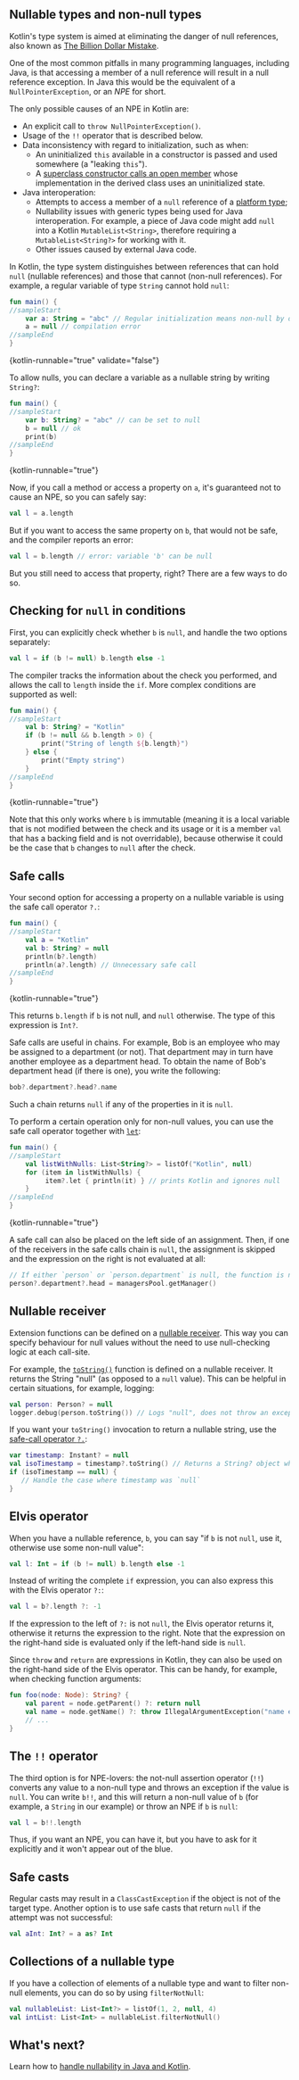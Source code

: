 [//]: # (title: Null safety)

## Nullable types and non-null types

Kotlin's type system is aimed at eliminating the danger of null references, also known as [The Billion Dollar Mistake](https://en.wikipedia.org/wiki/Null_pointer#History).

One of the most common pitfalls in many programming languages, including Java, is that accessing a member of a null
reference will result in a null reference exception. In Java this would be the equivalent of a `NullPointerException`,
or an _NPE_ for short.

The only possible causes of an NPE in Kotlin are:

* An explicit call to `throw NullPointerException()`.
* Usage of the `!!` operator that is described below.
* Data inconsistency with regard to initialization, such as when:
  * An uninitialized `this` available in a constructor is passed and used somewhere (a "leaking `this`").
  * A [superclass constructor calls an open member](inheritance.md#derived-class-initialization-order) whose implementation
  in the derived class uses an uninitialized state.
* Java interoperation:
  * Attempts to access a member of a `null` reference of a [platform type](java-interop.md#null-safety-and-platform-types);
  * Nullability issues with generic types being used for Java interoperation. For example, a piece of Java code might add
  `null` into a Kotlin `MutableList<String>`, therefore requiring a `MutableList<String?>` for working with it.
  * Other issues caused by external Java code.

In Kotlin, the type system distinguishes between references that can hold `null` (nullable references) and those that
cannot (non-null references).
For example, a regular variable of type `String` cannot hold `null`:

```kotlin
fun main() {
//sampleStart
    var a: String = "abc" // Regular initialization means non-null by default
    a = null // compilation error
//sampleEnd
}
```
{kotlin-runnable="true" validate="false"}

To allow nulls, you can declare a variable as a nullable string by writing `String?`:

```kotlin
fun main() {
//sampleStart
    var b: String? = "abc" // can be set to null
    b = null // ok
    print(b)
//sampleEnd
}
```
{kotlin-runnable="true"}

Now, if you call a method or access a property on `a`, it's guaranteed not to cause an NPE, so you can safely say:

```kotlin
val l = a.length
```

But if you want to access the same property on `b`, that would not be safe, and the compiler reports an error:

```kotlin
val l = b.length // error: variable 'b' can be null
```

But you still need to access that property, right? There are a few ways to do so.

## Checking for `null` in conditions

First, you can explicitly check whether `b` is `null`, and handle the two options separately:

```kotlin
val l = if (b != null) b.length else -1
```

The compiler tracks the information about the check you performed, and allows the call to `length` inside the `if`.
More complex conditions are supported as well:

```kotlin
fun main() {
//sampleStart
    val b: String? = "Kotlin"
    if (b != null && b.length > 0) {
        print("String of length ${b.length}")
    } else {
        print("Empty string")
    }
//sampleEnd
}
```
{kotlin-runnable="true"}

Note that this only works where `b` is immutable (meaning it is a local variable that is not modified between the check and its
usage or it is a member `val` that has a backing field and is not overridable), because otherwise it could be the case
that `b` changes to `null` after the check.

## Safe calls

Your second option for accessing a property on a nullable variable is using the safe call operator `?.`:

```kotlin
fun main() {
//sampleStart
    val a = "Kotlin"
    val b: String? = null
    println(b?.length)
    println(a?.length) // Unnecessary safe call
//sampleEnd
}
```
{kotlin-runnable="true"}

This returns `b.length` if `b` is not null, and `null` otherwise. The type of this expression is `Int?`.

Safe calls are useful in chains. For example, Bob is an employee who may be assigned to a department (or not). That department
may in turn have another employee as a department head. To obtain the name of Bob's department head (if there is one),
you write the following:

```kotlin
bob?.department?.head?.name
```

Such a chain returns `null` if any of the properties in it is `null`.

To perform a certain operation only for non-null values, you can use the safe call operator together with
[`let`](https://kotlinlang.org/api/latest/jvm/stdlib/kotlin/let.html):

```kotlin
fun main() {
//sampleStart
    val listWithNulls: List<String?> = listOf("Kotlin", null)
    for (item in listWithNulls) {
         item?.let { println(it) } // prints Kotlin and ignores null
    }
//sampleEnd
}
```
{kotlin-runnable="true"}

A safe call can also be placed on the left side of an assignment. Then, if one of the receivers in the safe calls chain
is `null`, the assignment is skipped and the expression on the right is not evaluated at all:

```kotlin
// If either `person` or `person.department` is null, the function is not called:
person?.department?.head = managersPool.getManager()
```

## Nullable receiver

Extension functions can be defined on a [nullable receiver](extensions.md#nullable-receiver).
This way you can specify behaviour for null values without the need to use null-checking logic at each call-site. 

For example, the [`toString()`](https://kotlinlang.org/api/latest/jvm/stdlib/kotlin/to-string.html) function is defined on a nullable receiver. It returns the String "null" (as opposed to a `null` value). This can be helpful in certain situations, for example, logging:

```kotlin
val person: Person? = null
logger.debug(person.toString()) // Logs "null", does not throw an exception
```

If you want your `toString()` invocation to return a nullable string, use the [safe-call operator `?.`](#safe-calls):

```kotlin
var timestamp: Instant? = null
val isoTimestamp = timestamp?.toString() // Returns a String? object which is null.
if (isoTimestamp == null) {
   // Handle the case where timestamp was `null`
}
```

## Elvis operator

When you have a nullable reference, `b`, you can say "if `b` is not `null`, use it, otherwise use some non-null value":

```kotlin
val l: Int = if (b != null) b.length else -1
```

Instead of writing the complete `if` expression, you can also express this with the Elvis operator `?:`:

```kotlin
val l = b?.length ?: -1
```

If the expression to the left of `?:` is not `null`, the Elvis operator returns it, otherwise it returns the expression
to the right.
Note that the expression on the right-hand side is evaluated only if the left-hand side is `null`.

Since `throw` and `return` are expressions in Kotlin, they can also be used on
the right-hand side of the Elvis operator. This can be handy, for example, when checking function arguments:

```kotlin
fun foo(node: Node): String? {
    val parent = node.getParent() ?: return null
    val name = node.getName() ?: throw IllegalArgumentException("name expected")
    // ...
}
```

## The `!!` operator

The third option is for NPE-lovers: the not-null assertion operator (`!!`) converts any value to a non-null
type and throws an exception if the value is `null`. You can write `b!!`, and this will return a non-null value of `b`
(for example, a `String` in our example) or throw an NPE if `b` is `null`:

```kotlin
val l = b!!.length
```

Thus, if you want an NPE, you can have it, but you have to ask for it explicitly and it won't appear out of the blue.

## Safe casts

Regular casts may result in a `ClassCastException` if the object is not of the target type.
Another option is to use safe casts that return `null` if the attempt was not successful:

```kotlin
val aInt: Int? = a as? Int
```

## Collections of a nullable type

If you have a collection of elements of a nullable type and want to filter non-null elements, you can do so by using
`filterNotNull`:

```kotlin
val nullableList: List<Int?> = listOf(1, 2, null, 4)
val intList: List<Int> = nullableList.filterNotNull()
```

## What's next?

Learn how to [handle nullability in Java and Kotlin](java-to-kotlin-nullability-guide.md).
